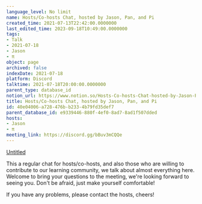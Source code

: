 ```yaml
---
language_level: No limit
name: Hosts/Co-hosts Chat, hosted by Jason, Pan, and Pi
created_time: 2021-07-13T22:42:00.0000000
last_edited_time: 2023-09-18T10:49:00.0000000
tags:
- Talk
- 2021-07-18
- Jason
- π
object: page
archived: false
indexDate: 2021-07-18
platform: Discord
talktime: 2021-07-18T20:00:00.0000000
parent_type: database_id
notion_url: https://www.notion.so/Hosts-Co-hosts-Chat-hosted-by-Jason-Pan-and-Pi-40e04006a728476bb2334b79fd35def7
title: Hosts/Co-hosts Chat, hosted by Jason, Pan, and Pi
id: 40e04006-a728-476b-b233-4b79fd35def7
parent_database_id: e9339446-880f-4ef0-8ad7-8ad1f507dded
hosts:
- Jason
- π
meeting_link: https://discord.gg/bBuv3mCQQe
---
```




[Untitled](https://www.notion.so/d637a27eb33f44cbb92a56c3359cc567)   



This a regular chat for hosts/co-hosts, and also those who are willing to contribute to our learning community, we talk about almost everything here. Welcome to bring your questions to the meeting, we're looking forward to seeing you. Don't be afraid, just make yourself comfortable!

If you have any problems, please contact the hosts, cheers!



